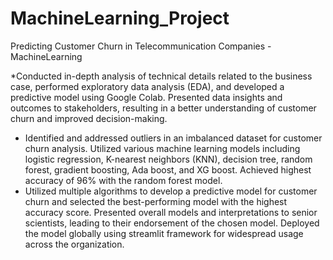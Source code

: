 # MachineLearning_Project
Predicting Customer Churn in Telecommunication Companies - MachineLearning

*Conducted in-depth analysis of technical details related to the business case, performed exploratory data analysis (EDA), and developed a predictive model using Google Colab. Presented data insights and outcomes to stakeholders, resulting in a better understanding of customer churn and improved decision-making.
* Identified and addressed outliers in an imbalanced dataset for customer churn analysis. Utilized various machine learning models including logistic regression, K-nearest neighbors (KNN), decision tree, random forest, gradient boosting, Ada boost, and XG boost. Achieved highest accuracy of 96% with the random forest model.
* Utilized multiple algorithms to develop a predictive model for customer churn and selected the best-performing model with the highest accuracy score. Presented overall models and interpretations to senior scientists, leading to their endorsement of the chosen model. Deployed the model globally using streamlit framework for widespread usage across the organization.
